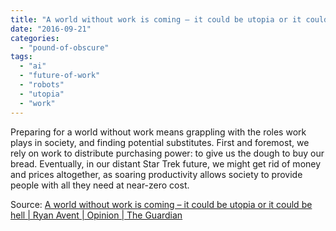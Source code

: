 ```yaml
---
title: "A world without work is coming – it could be utopia or it could be hell"
date: "2016-09-21"
categories: 
  - "pound-of-obscure"
tags: 
  - "ai"
  - "future-of-work"
  - "robots"
  - "utopia"
  - "work"
---
```


Preparing for a world without work means grappling with the roles work plays in society, and finding potential substitutes. First and foremost, we rely on work to distribute purchasing power: to give us the dough to buy our bread. Eventually, in our distant Star Trek future, we might get rid of money and prices altogether, as soaring productivity allows society to provide people with all they need at near-zero cost.

Source: [A world without work is coming – it could be utopia or it could be hell | Ryan Avent | Opinion | The Guardian](https://www.theguardian.com/commentisfree/2016/sep/19/world-without-work-utopia-hell-human-labour-obsolete)

